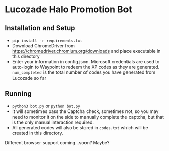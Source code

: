 # Lucozade Halo Promotion Bot

## Installation and Setup
* `pip install -r requirements.txt`
* Download ChromeDriver from https://chromedriver.chromium.org/downloads and place executable in this directory
* Enter your information in config.json. Microsoft credentials are used to auto-login to Waypoint to
  redeem the XP codes as they are generated. `num_completed` is the total number of codes you have generated from Lucozade
  so far
  
## Running
* `python3 bot.py` or `python bot.py`
* It will sometimes pass the Captcha check, sometimes not, so you may need to monitor it on the side to manually
  complete the captcha, but that is the only manual interaction required.
* All generated codes will also be stored in `codes.txt` which will be created in this directory.

Different browser support coming...soon? Maybe?